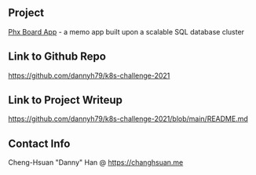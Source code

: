 ## Project
[Phx Board App](http://k8s-challenge.chenghsuan.me/) - a memo app built upon a scalable SQL database cluster

## Link to Github Repo
https://github.com/dannyh79/k8s-challenge-2021

## Link to Project Writeup
https://github.com/dannyh79/k8s-challenge-2021/blob/main/README.md

## Contact Info
Cheng-Hsuan "Danny" Han @ https://changhsuan.me
